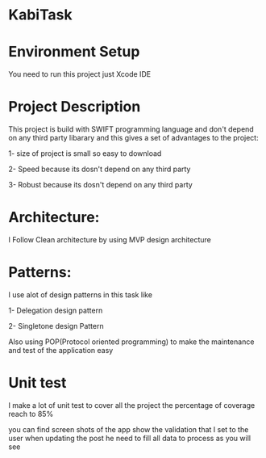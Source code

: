 # KabiTask
# Environment Setup
You need to run this project just Xcode IDE

# Project Description
 This project is build with SWIFT programming language and don't depend on any third party libarary and this gives a set of advantages to the project:
 
 1- size of project is small so easy to download 
 
 2- Speed because its dosn't depend on any third party 
 
 3- Robust because its dosn't depend on any third party 

# Architecture:
 I Follow Clean architecture by using MVP design architecture

 # Patterns:
 I use alot of design patterns in this task like 
 
 1- Delegation design pattern
 
 2- Singletone design Pattern
 
 Also using POP(Protocol oriented programming) to make the maintenance and test of the application easy 

 # Unit test 
 I make a lot of unit test to cover all the project the percentage of coverage reach to 85%

 you can find screen shots of the app show the validation that I set to the user when updating the post he need to fill all data to process as you will see 
